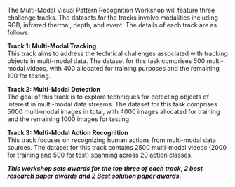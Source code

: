 The Multi-Modal Visual Pattern Recognition Workshop will feature three challenge tracks. The datasets for the tracks involve modalities including RGB, infrared thermal, depth, and event. The details of each track are as follows:   

**Track 1: Multi-Modal Tracking**     
This track aims to address the technical challenges associated with tracking objects in multi-modal data. The dataset for this task comprises 500 multi-modal videos, with 400 allocated for training purposes and the remaining 100 for testing.  

**Track 2: Multi-Modal Detection**    
The goal of this track is to explore techniques for detecting objects of interest in multi-modal data streams. The dataset for this task comprises 5000 multi-modal images in total, with 4000 images allocated for training and the remaining 1000 images for testing.  

**Track 3: Multi-Modal Action Recognition**    
This track focuses on recognizing human actions from multi-modal data sources. The dataset for this track contains 2500 multi-modal videos (2000 for training and 500 for test) spanning across 20 action classes.   

**_This workshop sets awards for the top three of each track, 2 best research paper awards and 2 Best solution paper awards._**

